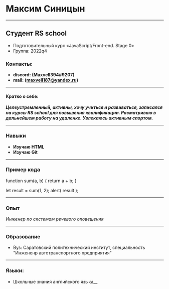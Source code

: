 # Максим Синицын
---
## Студент RS school
* Подготовительный курс «JavaScript/Front-end. Stage 0»
* Группа: 2022q4
### Контакты:
* __discord: (Maxvell394#9207)__
* **mail: (maxvell187@yandex.ru)**
***
#### Кратко о себе:
***Целеустремленный, активны, хочу учиться и развиваться, записался на курсы RS school для повышения квалификации. Расматриваю в дальнейшем работу на удаленке. Увлекаюсь активным спортом.***
___
### Навыки
* __Изучаю HTML__
* __Изучаю Git__
___
### Пример кода
function sum(a, b) {
  return a + b;
}

let result = sum(1, 2);
alert( result );
___

### Опыт
*Инженер по системам речевого оповещения*
___
### Образование
* Вуз: Саратовский политехнический институт, специальность "Инжененр автотранспортного предприятия"
___
### Языки:
* Школьные знания английского языка__